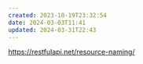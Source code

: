 ```yaml
---
created: 2023-10-19T23:32:54
date: 2024-03-03T11:41
updated: 2024-03-31T22:43
---
```

https://restfulapi.net/resource-naming/